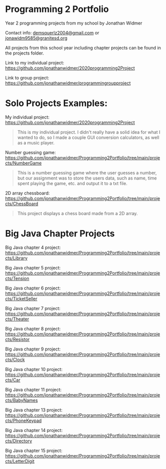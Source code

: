 # Programming 2 Portfolio
Year 2 programming projects from my school by Jonathan Widmer

Contact info: demsquerlz2004@gmail.com or jonawidm9585@granitesd.org

All projects from this school year including chapter projects can be found in the projects folder.

Link to my individual project: https://github.com/jonathanwidmer/2020programming2Project

Link  to group project: https://github.com/jonathanwidmer/programmingroupproject

# Solo Projects Examples:

My individual project: https://github.com/jonathanwidmer/2020programming2Project
> This is my individual project. I didn't really have a solid idea for what I wanted to do, so I made a couple GUI conversion calculators, as well as a music player.

Number guessing game: https://github.com/jonathanwidmer/Programming2Portfolio/tree/main/projects/NumberGame
> This is a number guessing game where the user guesses a number, but our assignment was to store the users data, such as name, time spent playing the game, etc. and output it to a txt file.

2D array chessboard: https://github.com/jonathanwidmer/Programming2Portfolio/tree/main/projects/ChessBoard
> This project displays a chess board made from a 2D array.

# Big Java Chapter Projects

Big Java chapter 4 project: https://github.com/jonathanwidmer/Programming2Portfolio/tree/main/projects/Library

Big Java chapter 5 project: https://github.com/jonathanwidmer/Programming2Portfolio/tree/main/projects/Tension

Big Java chapter 6 project: https://github.com/jonathanwidmer/Programming2Portfolio/tree/main/projects/TicketSeller

Big Java chapter 7 project: https://github.com/jonathanwidmer/Programming2Portfolio/tree/main/projects/Theater

Big Java chapter 8 project: https://github.com/jonathanwidmer/Programming2Portfolio/tree/main/projects/Resistor

Big Java chapter 9 project: https://github.com/jonathanwidmer/Programming2Portfolio/tree/main/projects/Clock

Big Java chapter 10 project: https://github.com/jonathanwidmer/Programming2Portfolio/tree/main/projects/Car

Big Java chapter 11 project: https://github.com/jonathanwidmer/Programming2Portfolio/tree/main/projects/BabyNames

Big Java chapter 13 project: https://github.com/jonathanwidmer/Programming2Portfolio/tree/main/projects/PhoneKeypad

Big Java chapter 14 project: https://github.com/jonathanwidmer/Programming2Portfolio/tree/main/projects/Directory

Big Java chapter 15 project: https://github.com/jonathanwidmer/Programming2Portfolio/tree/main/projects/LetterDigit
